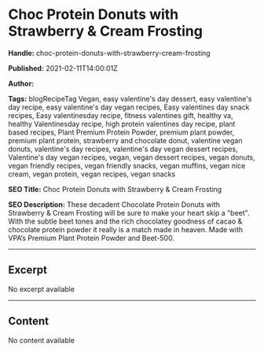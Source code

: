 # Choc Protein Donuts with Strawberry & Cream Frosting

**Handle:** choc-protein-donuts-with-strawberry-cream-frosting

**Published:** 2021-02-11T14:00:01Z

**Author:**  

**Tags:** blogRecipeTag Vegan, easy valentine's day dessert, easy valentine's day recipe, easy valentine's day vegan recipes, Easy valentines day snack recipes, Easy valentinesday recipe, fitness valentines gift, healthy va, healthy Valentinesday recipe, high protein valentines day recipe, plant based recipes, Plant Premium Protein Powder, premium plant powder, premium plant protein, strawberry and chocolate donut, valentine vegan donuts, valentine's day recipes, valentine's day vegan dessert recipes, Valentine's day vegan recipes, vegan, vegan dessert recipes, vegan donuts, vegan friendly recipes, vegan friendly snacks, vegan muffins, vegan nice cream, vegan protein, vegan recipes, vegan snacks

**SEO Title:** Choc Protein Donuts with Strawberry & Cream Frosting

**SEO Description:** These decadent Chocolate Protein Donuts with Strawberry & Cream Frosting will be sure to make your heart skip a "beet". With the subtle beet tones and the rich chocolatey goodness of cacao & chocolate protein powder it really is a match made in heaven. Made with VPA’s Premium Plant Protein Powder and Beet-500.

---

## Excerpt

No excerpt available

---

## Content

No content available

